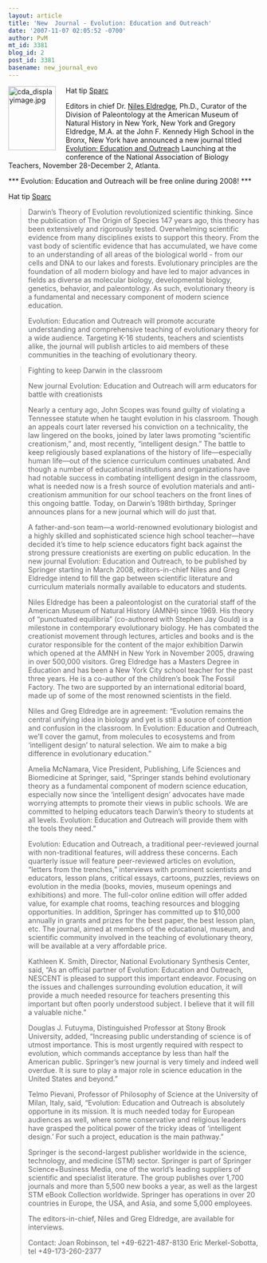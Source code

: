 ```yaml
---
layout: article
title: 'New  Journal - Evolution: Education and Outreach'
date: '2007-11-07 02:05:52 -0700'
author: PvM
mt_id: 3381
blog_id: 2
post_id: 3381
basename: new_journal_evo
---
```

<img src="http://pandasthumb.org/archives/cda_displayimage.jpg" alt="cda_displayimage.jpg" width="95" height="128" style="float: left; margin: 0 20px 20px 0;" class="mt-image-left" />

Hat tip [Sparc](http://pandasthumb.org/archives/2007/11/national-scienc.html#comment-134244)

Editors in chief Dr. [Niles Eldredge](http://www.nileseldredge.com/), Ph.D., Curator
of the Division of Paleontology at the American Museum of Natural History in New York, New York and Gregory Eldredge, M.A. at the John F. Kennedy High School in the Bronx, New York have announced a new journal titled [Evolution: Education and Outreach](http://www.springer.com/west/home/generic/search/results?SGWID=4-40109-70-173740503-0)  Launching at the conference of the National Association of Biology Teachers, November 28-December 2, Atlanta.

\*\*\* Evolution: Education and Outreach will be free online during 2008! \*\*\*

Hat tip [Sparc](http://pandasthumb.org/archives/2007/11/national-scienc.html#comment-134244)

> Darwin’s Theory of Evolution revolutionized scientific thinking. Since the publication of The Origin of Species 147 years ago, this theory has been extensively and rigorously tested. Overwhelming scientific evidence from many disciplines exists to support this theory. From the vast body of scientific evidence that has accumulated, we have come to an understanding of all areas of the biological world - from our cells and DNA to our lakes and forests. Evolutionary principles are the foundation of all modern biology and have led to major advances in fields as diverse as molecular biology, developmental biology, genetics, behavior, and paleontology. As such, evolutionary theory is a fundamental and necessary component of modern science education.
> 
> Evolution: Education and Outreach will promote accurate understanding and comprehensive teaching of evolutionary theory for a wide audience. Targeting K-16 students, teachers and scientists alike, the journal will publish articles to aid members of these communities in the teaching of evolutionary theory.

> Fighting to keep Darwin in the classroom
> 
> New journal Evolution: Education and Outreach will arm educators for battle with creationists
> 
> Nearly a century ago, John Scopes was found guilty of violating a Tennessee statute when he taught evolution in his classroom.  Though an appeals court later reversed his conviction on a technicality, the law lingered on the books, joined by later laws promoting “scientific creationism,” and, most recently, “intelligent design.”  The battle to keep religiously based explanations of the history of life—especially human life—out of the science curriculum continues unabated.  And though a number of educational institutions and organizations have had notable success in combating intelligent design in the classroom, what is needed now is a fresh source of evolution materials and anti-creationism ammunition for our school teachers on the front lines of this ongoing battle.  Today, on Darwin’s 198th birthday, Springer announces plans for a new journal which will do just that.
> 
> A father-and-son team—a world-renowned evolutionary biologist and a highly skilled and sophisticated science high school teacher—have decided it’s time to help science educators fight back against the strong pressure creationists are exerting on public education.  In the new journal Evolution: Education and Outreach, to be published by Springer starting in March 2008, editors-in-chief Niles and Greg Eldredge intend to fill the gap between scientific literature and curriculum materials normally available to educators and students.
> 
> Niles Eldredge has been a paleontologist on the curatorial staff of the American Museum of Natural History (AMNH) since 1969.  His theory of “punctuated equilibria” (co-authored with Stephen Jay Gould) is a milestone in contemporary evolutionary biology.  He has combated the creationist movement through lectures, articles and books and is the curator responsible for the content of the major exhibition Darwin which opened at the AMNH in New York in November 2005, drawing in over 500,000 visitors.  Greg Eldredge has a Masters Degree in Education and has been a New York City school teacher for the past three years.  He is a co-author of the children’s book The Fossil Factory.  The two are supported by an international editorial board, made up of some of the most renowned scientists in the field.
> 
> Niles and Greg Eldredge are in agreement: “Evolution remains the central unifying idea in biology and yet is still a source of contention and confusion in the classroom.  In Evolution: Education and Outreach, we’ll cover the gamut, from molecules to ecosystems and from ‘intelligent design’ to natural selection.  We aim to make a big difference in evolutionary education.”
> 
> Amelia McNamara, Vice President, Publishing, Life Sciences and Biomedicine at Springer, said, "Springer stands behind evolutionary theory as a fundamental component of modern science education, especially now since the ‘intelligent design’ advocates have made worrying attempts to promote their views in public schools.  We are committed to helping educators teach Darwin’s theory to students at all levels.  Evolution: Education and Outreach will provide them with the tools they need.”
> 
> Evolution: Education and Outreach, a traditional peer-reviewed journal with non-traditional features, will address these concerns.  Each quarterly issue will feature peer-reviewed articles on evolution, “letters from the trenches,” interviews with prominent scientists and educators, lesson plans, critical essays, cartoons, puzzles, reviews on evolution in the media (books, movies, museum openings and exhibitions) and more.  The full-color online edition will offer added value, for example chat rooms, teaching resources and blogging opportunities.  In addition, Springer has committed up to $10,000 annually in grants and prizes for the best paper, the best lesson plan, etc. The journal, aimed at members of the educational, museum, and scientific community involved in the teaching of evolutionary theory, will be available at a very affordable price.
> 
> Kathleen K. Smith, Director, National Evolutionary Synthesis Center, said, “As an official partner of Evolution: Education and Outreach, NESCENT is pleased to support this important endeavor.  Focusing on the issues and challenges surrounding evolution education, it will provide a much needed resource for teachers presenting this important but often poorly understood subject.  I believe that it will fill a valuable niche.”
> 
> Douglas J. Futuyma, Distinguished Professor at Stony Brook University, added, “Increasing public understanding of science is of utmost importance.  This is most urgently required with respect to evolution, which commands acceptance by less than half the American public.  Springer’s new journal is very timely and indeed well overdue.  It is sure to play a major role in science education in the United States and beyond.”
> 
> Telmo Pievani, Professor of Philosophy of Science at the University of Milan, Italy, said, “Evolution: Education and Outreach is absolutely opportune in its mission.  It is much needed today for European audiences as well, where some conservative and religious leaders have grasped the political power of the tricky ideas of ‘intelligent design.’  For such a project, education is the main pathway.”
> 
> Springer is the second-largest publisher worldwide in the science, technology, and medicine (STM) sector.  Springer is part of Springer Science+Business Media, one of the world’s leading suppliers of scientific and specialist literature.  The group publishes over 1,700 journals and more than 5,500 new books a year, as well as the largest STM eBook Collection worldwide.  Springer has operations in over 20 countries in Europe, the USA, and Asia, and some 5,000 employees.
> 
> The editors-in-chief, Niles and Greg Eldredge, are available for interviews.
> 
> Contact:
> Joan Robinson, tel +49-6221-487-8130
> Eric Merkel-Sobotta, tel +49-173-260-2377

